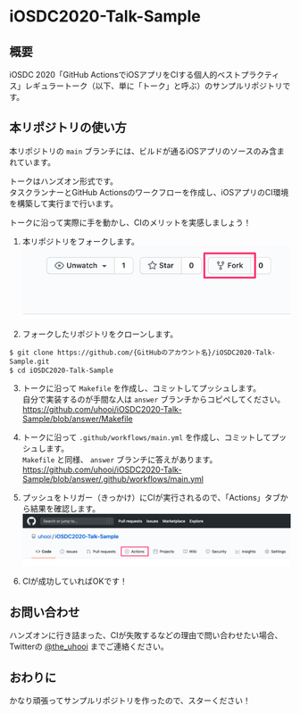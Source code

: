 # iOSDC2020-Talk-Sample

## 概要

iOSDC 2020「GitHub ActionsでiOSアプリをCIする個人的ベストプラクティス」レギュラートーク（以下、単に「トーク」と呼ぶ）のサンプルリポジトリです。

## 本リポジトリの使い方

本リポジトリの `main` ブランチには、ビルドが通るiOSアプリのソースのみ含まれています。

トークはハンズオン形式です。  
タスクランナーとGitHub Actionsのワークフローを作成し、iOSアプリのCI環境を構築して実行まで行います。

トークに沿って実際に手を動かし、CIのメリットを実感しましょう！

1. 本リポジトリをフォークします。  
![](./Docs/Images/Fork.png)

2. フォークしたリポジトリをクローンします。

```
$ git clone https://github.com/{GitHubのアカウント名}/iOSDC2020-Talk-Sample.git
$ cd iOSDC2020-Talk-Sample
```

3. トークに沿って `Makefile` を作成し、コミットしてプッシュします。  
自分で実装するのが手間な人は `answer` ブランチからコピペしてください。  
https://github.com/uhooi/iOSDC2020-Talk-Sample/blob/answer/Makefile

4. トークに沿って `.github/workflows/main.yml` を作成し、コミットしてプッシュします。  
`Makefile` と同様、 `answer` ブランチに答えがあります。  
https://github.com/uhooi/iOSDC2020-Talk-Sample/blob/answer/.github/workflows/main.yml

5. プッシュをトリガー（きっかけ）にCIが実行されるので、「Actions」タブから結果を確認します。  
![](./Docs/Images/Actions.png)

6. CIが成功していればOKです！

## お問い合わせ

ハンズオンに行き詰まった、CIが失敗するなどの理由で問い合わせたい場合、Twitterの [@the_uhooi](https://twitter.com/the_uhooi) までご連絡ください。

## おわりに

かなり頑張ってサンプルリポジトリを作ったので、スターください！
